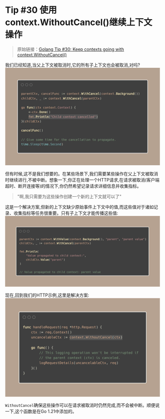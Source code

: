 #  Tip #30 使用context.WithoutCancel()继续上下文操作

>  原始链接：[Golang Tip #30: Keep contexts going with context.WithoutCancel()](https://twitter.com/func25/status/1761388781201174853)
>

我们已经知道,当父上下文被取消时,它的所有子上下文也会被取消,对吗?
![](./images/030/1.jpeg)

但有时候,这不是我们想要的。在某些场景下,我们需要某些操作在父上下文被取消时继续进行,不被中断。想象一下,你正在处理一个HTTP请求,在请求被取消(客户端超时、断开连接等)的情况下,你仍然希望记录请求详细信息并收集指标。

> "啊,我只需要为这些操作创建一个新的上下文就可以了"

这是一个解决方案,但新的上下文缺少原始事件上下文中的值,而这些值对于诸如记录、收集指标等任务很重要。只有子上下文才能传播这些值:
![](./images/030/2.png)

现在,回到我们的HTTP示例,这里是解决方案:
![](./images/030/3.png)

`WithoutCancel`确保这些操作可以在请求被取消时仍然完成,而不会被中断。顺便说一下,这个函数是在Go 1.21中添加的。

